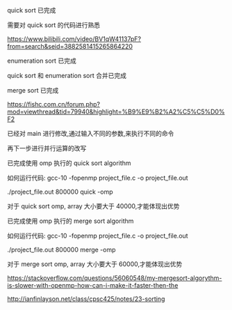quick sort 已完成

需要对 quick sort 的代码进行熟悉

https://www.bilibili.com/video/BV1qW41137pF?from=search&seid=3882581415265864220

enumeration sort 已完成

quick sort 和 enumeration sort 合并已完成

merge sort 已完成

https://fishc.com.cn/forum.php?mod=viewthread&tid=79940&highlight=%B9%E9%B2%A2%C5%C5%D0%F2

已经对 main 进行修改,通过输入不同的参数,来执行不同的命令

再下一步进行并行运算的改写

已完成使用 omp 执行的 quick sort algorithm

如何运行代码:
gcc-10 -fopenmp project_file.c -o project_file.out

./project_file.out 800000 quick -omp

对于 quick sort omp, array 大小要大于 40000,才能体现出优势

已完成使用 omp 执行的 merge sort algorithm

如何运行代码:
gcc-10 -fopenmp project_file.c -o project_file.out

./project_file.out 800000 merge -omp

对于 merge sort omp, array 大小要大于 60000,才能体现出优势

https://stackoverflow.com/questions/56060548/my-mergesort-algorythm-is-slower-with-openmp-how-can-i-make-it-faster-then-the

http://ianfinlayson.net/class/cpsc425/notes/23-sorting
